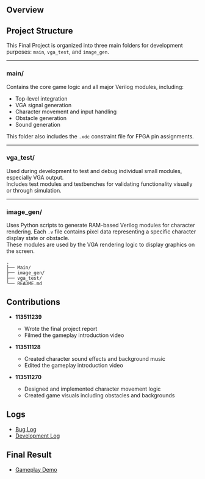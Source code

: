 ## Overview

## Project Structure

This Final Project is organized into three main folders for development purposes: `main`, `vga_test`, and `image_gen`.

---

### main/  
Contains the core game logic and all major Verilog modules, including:  
- Top-level integration  
- VGA signal generation  
- Character movement and input handling  
- Obstacle generation  
- Sound generation  

This folder also includes the `.xdc` constraint file for FPGA pin assignments.

---

### vga_test/  
Used during development to test and debug individual small modules, especially VGA output.  
Includes test modules and testbenches for validating functionality visually or through simulation.

---

### image_gen/  
Uses Python scripts to generate RAM-based Verilog modules for character rendering. Each `.v` file contains pixel data representing a specific character display state or obstacle.  
These modules are used by the VGA rendering logic to display graphics on the screen.

```
.
├── Main/
├── image_gen/
├── vga_test/
└── README.md
```

## Contributions

- **113511239**  
  - Wrote the final project report  
  - Filmed the gameplay introduction video

- **113511128**  
  - Created character sound effects and background music  
  - Edited the gameplay introduction video

- **113511270**  
  - Designed and implemented character movement logic  
  - Created game visuals including obstacles and backgrounds

## Logs

- [Bug Log](https://www.youtube.com/playlist?list=PLpxorNaCaWOXqAmyeMm6AM1oebjU1_c_p)  
- [Development Log](https://www.youtube.com/playlist?list=PLpxorNaCaWOWvo9MXOh9dHbYsydglwqYU)

## Final Result

- [Gameplay Demo](https://youtu.be/zS32HuutKGs)
